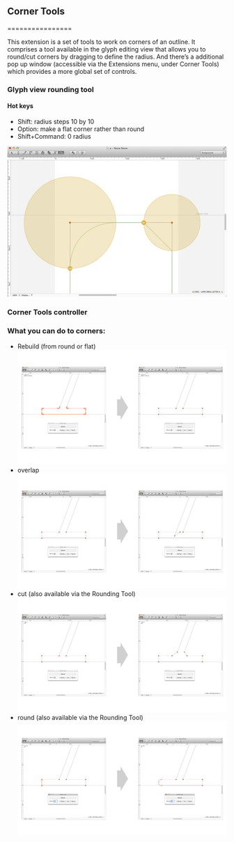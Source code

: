 ## Corner Tools
================

This extension is a set of tools to work on corners of an outline. It comprises a tool available in the glyph editing view that allows you to round/cut corners by dragging to define the radius. And there’s a additional pop up window (accessible via the Extensions menu, under Corner Tools) which provides a more global set of controls.

### Glyph view rounding tool

#### Hot keys
+ Shift: radius steps 10 by 10
+ Option: make a flat corner rather than round
+ Shift+Command: 0 radius

![alt tag](images/cornerTools-RoundingTool.png)

### Corner Tools controller

### What you can do to corners:
+ Rebuild (from round or flat)
![alt tag](images/cornerTools-rebuild.jpg)
+ overlap
![alt tag](images/cornerTools-overlap.jpg)
+ cut (also available via the Rounding Tool)
![alt tag](images/cornerTools-cut.jpg)
+ round (also available via the Rounding Tool)
![alt tag](images/cornerTools-round.jpg)

